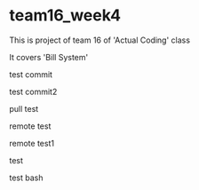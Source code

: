 # team16_week4

This is project of team 16 of 'Actual Coding' class

It covers 'Bill System'

test commit






test commit2

pull test

remote test

remote test1

test

test bash
